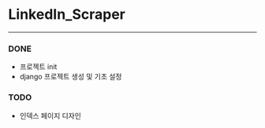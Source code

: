 # LinkedIn_Scraper




---
### DONE
- 프로젝트 init 
- django 프로젝트 생성 및 기초 설정 

### TODO
- 인덱스 페이지 디자인


